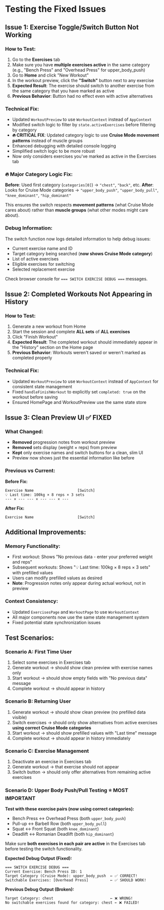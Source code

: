 # Testing the Fixed Issues

## Issue 1: Exercise Toggle/Switch Button Not Working

### How to Test:
1. Go to the **Exercises** tab
2. Make sure you have **multiple exercises active** in the same category (e.g., "Bench Press" and "Overhead Press" for upper_body_push)
3. Go to **Home** and click "New Workout"
4. In the workout preview, click the **"Switch"** button next to any exercise
5. **Expected Result**: The exercise should switch to another exercise from the same category that you have marked as active
6. **Previous Behavior**: Button had no effect even with active alternatives

### Technical Fix:
- Updated `WorkoutPreview` to use `WorkoutContext` instead of `AppContext`
- Modified switch logic to filter by `state.activeExercises` before filtering by category
- **🔥 CRITICAL FIX**: Updated category logic to use **Cruise Mode movement patterns** instead of muscle groups
- Enhanced debugging with detailed console logging
- Simplified switch logic to be more robust
- Now only considers exercises you've marked as active in the Exercises tab

### 🔥 **Major Category Logic Fix**:
**Before**: Used first category (`categories[0]`) → `"chest"`, `"back"`, etc.
**After**: Looks for Cruise Mode categories → `"upper_body_push"`, `"upper_body_pull"`, `"knee_dominant"`, `"hip_dominant"`

This ensures the switch respects **movement patterns** (what Cruise Mode cares about) rather than **muscle groups** (what other modes might care about).

### Debug Information:
The switch function now logs detailed information to help debug issues:
- Current exercise name and ID
- Target category being searched (**now shows Cruise Mode category**)
- List of active exercises  
- Eligible exercises for switching
- Selected replacement exercise

Check browser console for `=== SWITCH EXERCISE DEBUG ===` messages.

## Issue 2: Completed Workouts Not Appearing in History

### How to Test:
1. Generate a new workout from Home
2. Start the session and complete **ALL sets** of **ALL exercises**
3. Click "Finish Workout"
4. **Expected Result**: The completed workout should immediately appear in the "History" section on the Home page
5. **Previous Behavior**: Workouts weren't saved or weren't marked as completed properly

### Technical Fix:
- Updated `WorkoutPreview` to use `WorkoutContext` instead of `AppContext` for consistent state management
- Fixed `handleFinishWorkout` to explicitly set `completed: true` on the workout before saving
- Ensured HomePage and WorkoutPreview use the same state store

## Issue 3: Clean Preview UI ✅ **FIXED**

### What Changed:
- **Removed** progression notes from workout preview
- **Removed** sets display (weight × reps) from preview
- **Kept** only exercise names and switch buttons for a clean, slim UI
- Preview now shows just the essential information like before

### Previous vs Current:
**Before Fix:**
```
Exercise Name                    [Switch]
💡 Last time: 100kg × 8 reps × 3 sets
--- × --- --- × --- --- × ---
```

**After Fix:**
```
Exercise Name                    [Switch]
```

## Additional Improvements:

### Memory Functionality:
- First workout: Shows "No previous data - enter your preferred weight and reps"
- Subsequent workouts: Shows "💡 Last time: 100kg × 8 reps × 3 sets" with prefilled values
- Users can modify prefilled values as desired
- **Note**: Progression notes only appear during actual workout, not in preview

### Context Consistency:
- Updated `ExercisesPage` and `WorkoutPage` to use `WorkoutContext`
- All major components now use the same state management system
- Fixed potential state synchronization issues

## Test Scenarios:

### Scenario A: First Time User
1. Select some exercises in Exercises tab
2. Generate workout → should show clean preview with exercise names only
3. Start workout → should show empty fields with "No previous data" message
4. Complete workout → should appear in history

### Scenario B: Returning User  
1. Generate workout → should show clean preview (no prefilled data visible)
2. Switch exercises → should only show alternatives from active exercises **using correct Cruise Mode categories**
3. Start workout → should show prefilled values with "Last time" message
4. Complete workout → should appear in history immediately

### Scenario C: Exercise Management
1. Deactivate an exercise in Exercises tab
2. Generate workout → that exercise should not appear
3. Switch button → should only offer alternatives from remaining active exercises

### Scenario D: Upper Body Push/Pull Testing ⭐ **MOST IMPORTANT**
**Test with these exercise pairs (now using correct categories):**
- Bench Press ↔ Overhead Press (both `upper_body_push`)
- Pull-up ↔ Barbell Row (both `upper_body_pull`)
- Squat ↔ Front Squat (both `knee_dominant`)  
- Deadlift ↔ Romanian Deadlift (both `hip_dominant`)

Make sure **both exercises in each pair are active** in the Exercises tab before testing the switch functionality.

**Expected Debug Output (Fixed):**
```
=== SWITCH EXERCISE DEBUG ===
Current Exercise: Bench Press ID: 1
Target Category (Cruise Mode): upper_body_push  ← ✅ CORRECT!
Switchable Exercises: [Overhead Press]          ← ✅ SHOULD WORK!
```

**Previous Debug Output (Broken):**
```
Target Category: chest                          ← ❌ WRONG!
No switchable exercises found for category: chest ← ❌ FAILED!
``` 